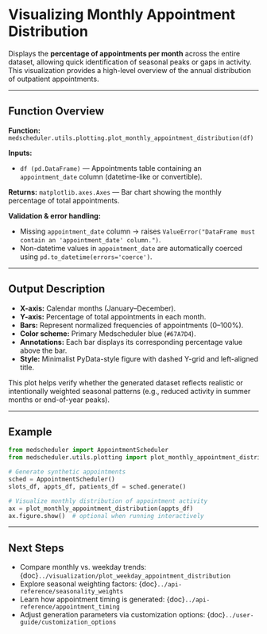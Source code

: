 # Visualizing Monthly Appointment Distribution

Displays the **percentage of appointments per month** across the entire dataset, allowing quick identification of seasonal peaks or gaps in activity. This visualization provides a high-level overview of the annual distribution of outpatient appointments.

---

## Function Overview
**Function:** `medscheduler.utils.plotting.plot_monthly_appointment_distribution(df)`

**Inputs:**
- `df (pd.DataFrame)` — Appointments table containing an `appointment_date` column (datetime-like or convertible).

**Returns:** `matplotlib.axes.Axes` — Bar chart showing the monthly percentage of total appointments.

**Validation & error handling:**
- Missing `appointment_date` column → raises `ValueError("DataFrame must contain an 'appointment_date' column.")`.
- Non-datetime values in `appointment_date` are automatically coerced using `pd.to_datetime(errors='coerce')`.

---

## Output Description
- **X-axis:** Calendar months (January–December).
- **Y-axis:** Percentage of total appointments in each month.
- **Bars:** Represent normalized frequencies of appointments (0–100%).
- **Color scheme:** Primary Medscheduler blue (`#67A7D4`).
- **Annotations:** Each bar displays its corresponding percentage value above the bar.
- **Style:** Minimalist PyData-style figure with dashed Y-grid and left-aligned title.

This plot helps verify whether the generated dataset reflects realistic or intentionally weighted seasonal patterns (e.g., reduced activity in summer months or end-of-year peaks).

---

## Example
```python
from medscheduler import AppointmentScheduler
from medscheduler.utils.plotting import plot_monthly_appointment_distribution

# Generate synthetic appointments
sched = AppointmentScheduler()
slots_df, appts_df, patients_df = sched.generate()

# Visualize monthly distribution of appointment activity
ax = plot_monthly_appointment_distribution(appts_df)
ax.figure.show()  # optional when running interactively
```

---

## Next Steps
- Compare monthly vs. weekday trends: {doc}`../visualization/plot_weekday_appointment_distribution`
- Explore seasonal weighting factors: {doc}`../api-reference/seasonality_weights`
- Learn how appointment timing is generated: {doc}`../api-reference/appointment_timing`
- Adjust generation parameters via customization options: {doc}`../user-guide/customization_options`


